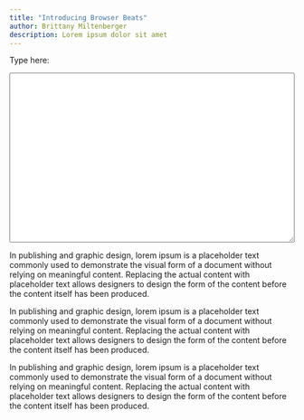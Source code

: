 ```yaml
---
title: "Introducing Browser Beats"
author: Brittany Miltenberger
description: Lorem ipsum dolor sit amet
---
```


<script src="https://unpkg.com/tone"></script>
<script src="{% asset_path 'beats.js' %}"></script>

<p>Type here:</p>
<textarea style="height: 300px; width: 100%;"></textarea>

<p>In publishing and graphic design, lorem ipsum is a placeholder text commonly used to demonstrate the visual form of a document without relying on meaningful content. Replacing the actual content with placeholder text allows designers to design the form of the content before the content itself has been produced.</p>

<p>In publishing and graphic design, lorem ipsum is a placeholder text commonly used to demonstrate the visual form of a document without relying on meaningful content. Replacing the actual content with placeholder text allows designers to design the form of the content before the content itself has been produced.</p>

<p>In publishing and graphic design, lorem ipsum is a placeholder text commonly used to demonstrate the visual form of a document without relying on meaningful content. Replacing the actual content with placeholder text allows designers to design the form of the content before the content itself has been produced.</p>

